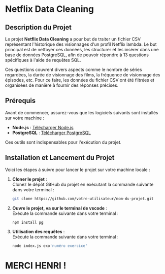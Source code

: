 # Netflix Data Cleaning

## Description du Projet

Le projet **Netflix Data Cleaning** a pour but de traiter un fichier CSV représentant l'historique des visionnages d'un profil Netflix lambda. Le but principal est de nettoyer ces données, les structurer et les insérer dans une base de données PostgreSQL, afin de pouvoir répondre à 13 questions spécifiques à l'aide de requêtes SQL.

Ces questions couvrent divers aspects comme le nombre de séries regardées, la durée de visionnage des films, la fréquence de visionnage des épisodes, etc. Pour ce faire, les données du fichier CSV ont été filtrées et organisées de manière à fournir des réponses précises.

## Prérequis

Avant de commencer, assurez-vous que les logiciels suivants sont installés sur votre machine :

- **Node.js** : [Télécharger Node.js](https://nodejs.org/)
- **PostgreSQL** : [Télécharger PostgreSQL](https://www.postgresql.org/download/)

Ces outils sont indispensables pour l'exécution du projet.

## Installation et Lancement du Projet

Voici les étapes à suivre pour lancer le projet sur votre machine locale :

1. **Cloner le projet** :  
   Clonez le dépôt GitHub du projet en exécutant la commande suivante dans votre terminal :
   ```bash
   git clone https://github.com/votre-utilisateur/nom-du-projet.git

2. **Ouvre le projet, va sur le terminal de vscode** :  
   Exécute la commande suivante dans votre terminal :
   ```bash
   npm install pg

3. **Utilisation des requêtes** :  
   Exécute la commande suivante dans votre terminal :
   ```bash
   node index.js exo'numéro exercice'


# MERCI HENRI !